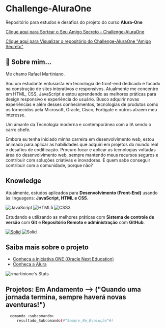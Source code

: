 
# Challenge-AluraOne

Repositório para estudos e desafios do projeto do curso **Alura-One**


[Clique aqui para Sortear o Seu Amigo Secreto - Challenge-AluraOne](https://rmartinione.github.io/Challenge-AluraOne/challenge-amigo-secreto/index.html)

[Clique aqui para Visualizar o repositório do Challenge-AluraOne "Amigo Secreto"](https://github.com/rmartinione/Challenge-AluraOne/tree/ff24712de38b0c1bc1baa21c8724645dd860e697/challenge-amigo-secreto)



## 🚀 Sobre mim...

Me chamo Rafael Martiniano.

Sou um estudante entusiasta em tecnologia de front-end dedicado e focado na construção de sites interativos e responsivos. 
Atualmente me concentro em HTML, CSS, JavaScript e estou aprendendo as melhores práticas para design responsivo e experiência do usuário. 
Busco adquirir novas experiências e além desses conhecimentos, tecnologias de produtos como os fornecidos pela Microsoft, Oracle, Cisco, Fortigate e outros atraem meu interesse.

Um amante da Tecnologia moderna e contemporânea com a IA sendo o carro chefe.

Embora eu tenha iniciado minha carreira em desenvolvimento web, estou animado para aplicar as habilidades que adquiri em projetos do mundo real e desafios de codificação. 
Procuro focar e aplicar as tecnologias voltadas área do desenvolvimento web, sempre mantendo meus recursos seguros e contribuir com soluções criativas e inovadoras.
E quem sabe conseguir contribuir com a comunidade, porque não?


## Knowledge

Atualmente, estudos aplicados para **Desenvolvimento (Front-End)** usando às linguagens: **JavaScript, HTML e CSS**.

![JavaScript](https://img.shields.io/badge/javascript-%23323330.svg?style=for-the-badge&logo=javascript&logoColor=%23F7DF1E) ![HTML5](https://img.shields.io/badge/html5-%23E34F26.svg?style=for-the-badge&logo=html5&logoColor=white) ![CSS3](https://img.shields.io/badge/css3-%231572B6.svg?style=for-the-badge&logo=css3&logoColor=white) 

Estudando e utilizando as melhores práticas com **Sistema de controle de versão** com **Git** e **Repositório Remoto e administração** com **GitHub**.

[![Solid](https://img.shields.io/badge/GitHub-100000?style=for-the-badge&logo=github&logoColor=white)](https://rmartinione.github.io/Challenge-AluraOne) ![Solid](https://img.shields.io/badge/GIT-E44C30?style=for-the-badge&logo=git&logoColor=white)

## Saiba mais sobre o projeto

 - [Conheça a iniciativa ONE (Oracle Next Education)](https://www.oracle.com/br/education/oracle-next-education/)
 - [Conheça a Alura](https://www.alura.com.br/sobre)

![rmartinione's Stats](https://github-readme-stats.vercel.app/api?username=rmartinione&theme=tokyonight&show_icons=true&hide_border=false&count_private=false)

## Projetos: Em Andamento --> ("Quando uma jornada termina, sempre haverá novas aventuras!")


```bash
  comando <subcomando>
     resultado_Subcomando(#"Sempre_Em_Evolução"#)
```


